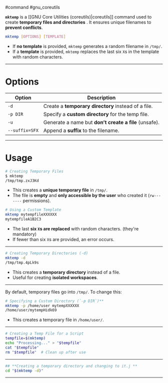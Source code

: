 #command #gnu_coreutils 

**`mktemp`** is a [[GNU Core Utilities (coreutils)|coreutils]] command used to create **temporary files and directories** . It ensures unique filenames to **prevent conflicts**.
```bash
mktemp [OPTIONS] [TEMPLATE]
```
- If **no template** is provided, `mktemp` generates a random filename in `/tmp/`.
- If a **template** is provided, `mktemp` replaces the last six `X`s in the template with random characters.
---
# **Options**
| Option         | Description                                           |
| -------------- | ----------------------------------------------------- |
| `-d`           | Create a **temporary directory** instead of a file.   |
| `-p DIR`       | Specify a **custom directory** for the temp file.     |
| `-u`           | Generate a name but **don’t create a file** (unsafe). |
| `--suffix=SFX` | Append a **suffix** to the filename.                  |

---
# **Usage**

```bash
# Creating Temporary Files
$ mktemp
/tmp/tmp.zxJ3Kd
```
- This creates a **unique temporary file** in `/tmp/`.
- The file is **empty** and **only accessible by the user** who created it (`rw-------` permissions).

```bash
# Using a Custom Template
mktemp mytempfileXXXXXX
mytempfileA1B2C3
```
- The last **six `X`s are replaced** with random characters. (they're mandatory)
- If fewer than six `X`s are provided, an error occurs.
---
```bash
# Creating Temporary Directories (-d)
mktemp -d
/tmp/tmp.4pLk9s
```
- This creates a **temporary directory** instead of a file.
- Useful for creating **isolated workspaces**.

---
By default, temporary files go into `/tmp/`. To change this:
```bash
# Specifying a Custom Directory (`-p DIR`)**
mktemp -p /home/user mytempXXXXXX
/home/user/mytempHidk69
```
- This creates a temporary file in `/home/user/`.
---

```bash
# Creating a Temp File for a Script
tempfile=$(mktemp)
echo "Processing..." > "$tempfile"
cat "$tempfile"
rm "$tempfile"  # Clean up after use
```
---
```bash
## **Creating a temporary directory and changing to it.j **
cd "$(mktemp -d)"
```
---